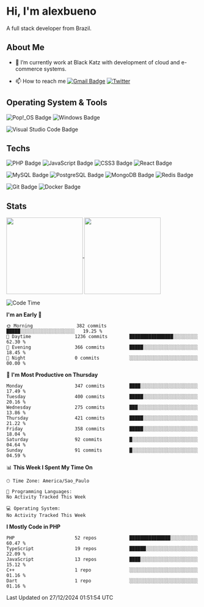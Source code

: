 # Hi, I'm alexbueno

A full stack developer from Brazil.

## About Me

- 🌱 I’m currently work at Black Katz with development of cloud and e-commerce systems.

- 📫 How to reach me [![Gmail Badge](https://img.shields.io/badge/-gmail-c14438?style=for-the-badge&logo=Gmail&logoColor=ffffff)](mailto:alexsandrofbueno@gmail.com) [![Twitter](https://img.shields.io/badge/twitter-1DA1F2.svg?style=for-the-badge&logo=twitter&logoColor=ffffff)](https://twitter.com/Alex_Bueno_7)

## Operating System & Tools

![Pop!_OS Badge](https://img.shields.io/badge/Pop!__OS-48B9C7?logo=popos&logoColor=fff&style=flat)
![Windows Badge](https://img.shields.io/badge/Windows-0078D6?logo=windows&logoColor=fff&style=flat)

![Visual Studio Code Badge](https://img.shields.io/badge/Visual%20Studio%20Code-007ACC?logo=visualstudiocode&logoColor=fff&style=flat)

## Techs

![PHP Badge](https://img.shields.io/badge/PHP-777BB4?logo=php&logoColor=fff&style=flat)
![JavaScript Badge](https://img.shields.io/badge/JavaScript-F7DF1E?logo=javascript&logoColor=000&style=flat)
![CSS3 Badge](https://img.shields.io/badge/CSS3-1572B6?logo=css3&logoColor=fff&style=flat)
![React Badge](https://img.shields.io/badge/React-61DAFB?logo=react&logoColor=000&style=flat)

![MySQL Badge](https://img.shields.io/badge/MySQL-4479A1?logo=mysql&logoColor=fff&style=flat)
![PostgreSQL Badge](https://img.shields.io/badge/PostgreSQL-4169E1?logo=postgresql&logoColor=fff&style=flat)
![MongoDB Badge](https://img.shields.io/badge/MongoDB-47A248?logo=mongodb&logoColor=fff&style=flat)
![Redis Badge](https://img.shields.io/badge/Redis-DC382D?logo=redis&logoColor=fff&style=flat)

![Git Badge](https://img.shields.io/badge/Git-F05032?logo=git&logoColor=fff&style=flat)
![Docker Badge](https://img.shields.io/badge/Docker-2496ED?logo=docker&logoColor=fff&style=flat)


## Stats

<a href="https://github.com/anuraghazra/github-readme-stats">
  <img height=200 align="center" src="https://github-readme-stats.vercel.app/api?username=alexbueno7&theme=dark" />
</a>
<a href="https://github.com/anuraghazra/convoychat">
  <img height=200 align="center" src="https://github-readme-stats.vercel.app/api/top-langs?username=alexbueno7&layout=compact&langs_count=8&card_width=320&theme=dark" />
</a>

<!--START_SECTION:waka-->
![Code Time](http://img.shields.io/badge/Code%20Time-1%2C257%20hrs%2051%20mins-blue)

**I'm an Early 🐤** 

```text
🌞 Morning                382 commits         █████░░░░░░░░░░░░░░░░░░░░   19.25 % 
🌆 Daytime                1236 commits        ████████████████░░░░░░░░░   62.30 % 
🌃 Evening                366 commits         █████░░░░░░░░░░░░░░░░░░░░   18.45 % 
🌙 Night                  0 commits           ░░░░░░░░░░░░░░░░░░░░░░░░░   00.00 % 
```
📅 **I'm Most Productive on Thursday** 

```text
Monday                   347 commits         ████░░░░░░░░░░░░░░░░░░░░░   17.49 % 
Tuesday                  400 commits         █████░░░░░░░░░░░░░░░░░░░░   20.16 % 
Wednesday                275 commits         ███░░░░░░░░░░░░░░░░░░░░░░   13.86 % 
Thursday                 421 commits         █████░░░░░░░░░░░░░░░░░░░░   21.22 % 
Friday                   358 commits         █████░░░░░░░░░░░░░░░░░░░░   18.04 % 
Saturday                 92 commits          █░░░░░░░░░░░░░░░░░░░░░░░░   04.64 % 
Sunday                   91 commits          █░░░░░░░░░░░░░░░░░░░░░░░░   04.59 % 
```


📊 **This Week I Spent My Time On** 

```text
🕑︎ Time Zone: America/Sao_Paulo

💬 Programming Languages: 
No Activity Tracked This Week

💻 Operating System: 
No Activity Tracked This Week
```

**I Mostly Code in PHP** 

```text
PHP                      52 repos            ███████████████░░░░░░░░░░   60.47 % 
TypeScript               19 repos            ██████░░░░░░░░░░░░░░░░░░░   22.09 % 
JavaScript               13 repos            ████░░░░░░░░░░░░░░░░░░░░░   15.12 % 
C++                      1 repo              ░░░░░░░░░░░░░░░░░░░░░░░░░   01.16 % 
Dart                     1 repo              ░░░░░░░░░░░░░░░░░░░░░░░░░   01.16 % 
```




 Last Updated on 27/12/2024 01:51:54 UTC
<!--END_SECTION:waka-->
